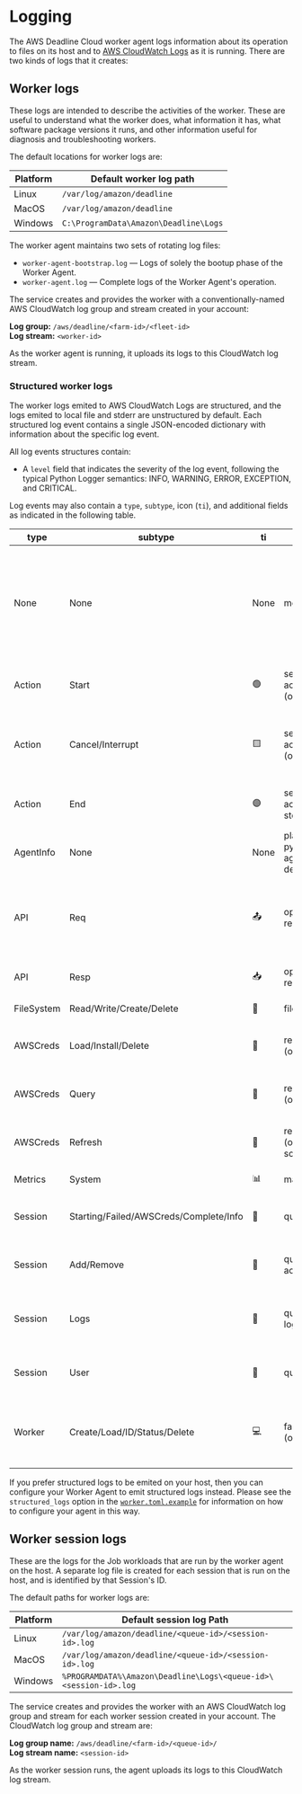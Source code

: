 # Logging

The AWS Deadline Cloud worker agent logs information about its operation to files on its host and to
[AWS CloudWatch Logs](https://docs.aws.amazon.com/cloudwatch/#amazon-cloudwatch-logs) as it is
running. There are two kinds of logs that it creates:

## Worker logs

These logs are intended to describe the activities of the worker. These are useful to understand
what the worker does, what information it has, what software package versions it runs, and other
information useful for diagnosis and troubleshooting workers.

The default locations for worker logs are:

| Platform | Default worker log path |
| --- | --- |
| Linux | `/var/log/amazon/deadline` |
| MacOS | `/var/log/amazon/deadline` |
| Windows | `C:\ProgramData\Amazon\Deadline\Logs` |

The worker agent maintains two sets of rotating log files:

*   `worker-agent-bootstrap.log` &mdash; Logs of solely the bootup phase of the Worker Agent.
*   `worker-agent.log` &mdash; Complete logs of the Worker Agent's operation.

The service creates and provides the worker with a conventionally-named AWS CloudWatch log group
and stream created in your account:

**Log group:** `/aws/deadline/<farm-id>/<fleet-id>`  
**Log stream:** `<worker-id>`

As the worker agent is running, it uploads its logs to this CloudWatch log stream.

### Structured worker logs

The worker logs emited to AWS CloudWatch Logs are structured, and the logs emited to local file and
stderr are unstructured by default. Each structured log event contains a single JSON-encoded
dictionary with information about the specific log event.

All log events structures contain:

- A `level` field that indicates the severity of the log event, following the typical Python Logger
  semantics: INFO, WARNING, ERROR, EXCEPTION, and CRITICAL.

Log events may also contain a `type`, `subtype`, icon (`ti`), and additional fields as indicated in the following table.

| type | subtype | ti | fields | purpose |
| --- | --- | --- | --- | --- |
| None | None | None | message | A simple status message or update and its log level. These messages may change at any time and must not be relied upon for automation. |
| Action | Start | 🟢 | session_id; queue_id; job_id; action_id; kind; message; step_id (optional); task_id (optional) | A SessionAction has started running. |
| Action | Cancel/Interrupt | 🟨 | session_id; queue_id; job_id; action_id; kind; message; step_id (optional); task_id (optional) | A cancel/interrupt of a SessionAction has been initiated. |
| Action | End | 🟣 | session_id; queue_id; job_id; action_id; kind; status; message; step_id (optional); task_id (optional) | A SessionAction has completed running. |
| AgentInfo | None | None | platform; python[interpreter,version]; agent[version,installedAt,runningAs]; depenencies | Information about the running Agent software. |
| API | Req | 📤 | operation; request_url; params; resource (optional) | A request to an AWS API. Only requests to AWS Deadline Cloud APIs contain a resource field. |
| API | Resp | 📥 | operation; params; status_code, request_id; error (optional) | A response from an AWS API request. |
| FileSystem | Read/Write/Create/Delete | 💾 | filepath; message | A filesystem operation. |
| AWSCreds | Load/Install/Delete | 🔑 | resource; message; role_arn (optional) | Related to an operation for AWS Credentials. |
| AWSCreds | Query | 🔑 | resource; message; role_arn (optional); expiry (optional) | Related to an operation for AWS Credentials. |
| AWSCreds | Refresh | 🔑 | resource; message; role_arn (optional); expiry (optional); scheduled_time (optional) | Related to an operation for AWS Credentials. |
| Metrics | System | 📊 | many | System metrics. |
| Session | Starting/Failed/AWSCreds/Complete/Info | 🔷 | queue_id; job_id; session_id | An update or information related to a Session. |
| Session | Add/Remove | 🔷 | queue_id; job_id; session_id; action_ids; queued_actions | Adding or removing SessionActions in a Session. |
| Session | Logs | 🔷 | queue_id; job_id; session_id; log_dest | Information regarding where the Session logs are located. |
| Session | User | 🔷 | queue_id; job_id; session_id; user | The user that a Session is running Actions as. |
| Worker | Create/Load/ID/Status/Delete | 💻 | farm_id; fleet_id; worker_id (optional); message | A notification related to a Worker resource within AWS Deadline Cloud. |

If you prefer structured logs to be emited on your host, then you can configure your Worker Agent to emit structured logs instead. Please see the
`structured_logs` option in the [`worker.toml.example`](../src/deadline_worker_agent/installer/worker.toml.example)
for information on how to configure your agent in this way.

## Worker session logs

These are the logs for the Job workloads that are run by the worker agent on the host. A separate
log file is created for each session that is run on the host, and is identified by that Session's
ID.

The default paths for worker logs are:

| Platform | Default session log Path |
| --- | --- |
| Linux | `/var/log/amazon/deadline/<queue-id>/<session-id>.log` |
| MacOS | `/var/log/amazon/deadline/<queue-id>/<session-id>.log` |
| Windows | `%PROGRAMDATA%\Amazon\Deadline\Logs\<queue-id>\<session-id>.log` |

The service creates and provides the worker with an AWS CloudWatch log group and stream for each
worker session created in your account. The CloudWatch log group and stream are:

**Log group name:** `/aws/deadline/<farm-id>/<queue-id>/`  
**Log stream name:** `<session-id>`

As the worker session runs, the agent uploads its logs to this CloudWatch log stream.

